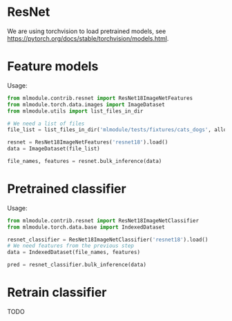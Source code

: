 # ResNet

We are using torchvision to load pretrained models, see https://pytorch.org/docs/stable/torchvision/models.html.

# Feature models

Usage:

```python
from mlmodule.contrib.resnet import ResNet18ImageNetFeatures
from mlmodule.torch.data.images import ImageDataset
from mlmodule.utils import list_files_in_dir

# We need a list of files
file_list = list_files_in_dir('mlmodule/tests/fixtures/cats_dogs', allowed_extensions='jpg')

resnet = ResNet18ImageNetFeatures('resnet18').load()
data = ImageDataset(file_list)

file_names, features = resnet.bulk_inference(data)
```

# Pretrained classifier

Usage:

```python
from mlmodule.contrib.resnet import ResNet18ImageNetClassifier
from mlmodule.torch.data.base import IndexedDataset

resnet_classifier = ResNet18ImageNetClassifier('resnet18').load()
# We need features from the previous step
data = IndexedDataset(file_names, features)

pred = resnet_classifier.bulk_inference(data)
```

# Retrain classifier

TODO
